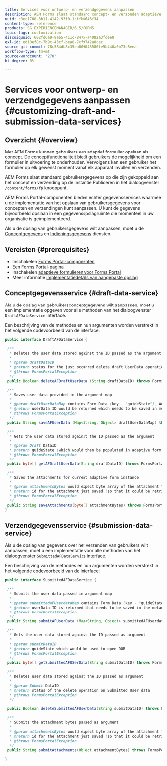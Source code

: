 ```yaml
---
title: Services voor ontwerp- en verzendgegevens aanpassen
description: AEM Forms slaat standaard concept- en verzonden adaptieve formulieren op in een standaardknooppunt van de instantie Publiceren. U kunt echter de services voor concepten en verzendgegevens van AEM Forms configureren om de opslag van concepten en verzonden adaptieve formulieren aan te passen.
uuid: c3ec1708-3b11-4142-93f0-1cffb6643f34
content-type: reference
products: SG_EXPERIENCEMANAGER/6.5/FORMS
topic-tags: customization
discoiquuid: 602fd6a9-9a65-411c-8475-a4082a3fdee0
exl-id: ed10ef8c-7b9c-43cf-bea8-7cf9742a8cac
source-git-commit: 78c584db8c35ea809048580fe5b440a0b73c8eea
workflow-type: tm+mt
source-wordcount: '270'
ht-degree: 0%

---
```


# Services voor ontwerp- en verzendgegevens aanpassen {#customizing-draft-and-submission-data-services}

## Overzicht {#overview}

Met AEM Forms kunnen gebruikers een adaptief formulier opslaan als concept. De conceptfunctionaliteit biedt gebruikers de mogelijkheid om een formulier in uitvoering te onderhouden. Vervolgens kan een gebruiker het formulier op elk gewenst moment vanaf elk apparaat invullen en verzenden.

AEM Forms slaat standaard gebruikersgegevens op die zijn gekoppeld aan het concept en verzending op de instantie Publiceren in het dialoogvenster `/content/forms/fp` knooppunt.

AEM Forms Portal-componenten bieden echter gegevensservices waarmee u de implementatie van het opslaan van gebruikersgegevens voor concepten en verzendingen kunt aanpassen. U kunt de gegevens bijvoorbeeld opslaan in een gegevensopslagruimte die momenteel in uw organisatie is geïmplementeerd.

Als u de opslag van gebruikersgegevens wilt aanpassen, moet u de [Conceptgegevens](/help/forms/using/custom-draft-submission-data-services.md#p-draft-data-service-p) en [Indieningsgegevens](/help/forms/using/custom-draft-submission-data-services.md#p-submission-data-service-p) diensten.

## Vereisten {#prerequisites}

* Inschakelen [Forms Portal-componenten](/help/forms/using/enabling-forms-portal-components.md)
* Een [Forms Portal-pagina](/help/forms/using/creating-form-portal-page.md)
* Inschakelen [adaptieve formulieren voor Forms Portal](/help/forms/using/draft-submission-component.md)
* Meer informatie [implementatiedetails van aangepaste opslag](/help/forms/using/draft-submission-component.md#customizing-the-storage)

## Conceptgegevensservice {#draft-data-service}

Als u de opslag van gebruikersconceptgegevens wilt aanpassen, moet u een implementatie opgeven voor alle methoden van het dialoogvenster `DraftAFDataService` interface.

Een beschrijving van de methodes en hun argumenten worden verstrekt in het volgende codevoorbeeld van de interface:

```java
public interface DraftAFDataService {

 /**
  * Deletes the user data stored against the ID passed as the argument
  *
  * @param draftDataID
  * @return status for the just occurred delete draft UserData operation
  * @throws FormsPortalException
  */
 public Boolean deleteAFDraftUserData (String draftDataID) throws FormsPortalException;

 /**
  * Saves user data provided in the argument map
  *
  * @param draftUserDataMap contains Form Data (key - "guideState"), Adaptive Form Name (Key - "guideName"), and Draft DataID (Key - "userDataID") in case of update
  * @return userData ID would be returned which needs to be saved in metadata node
  * @throws FormsPortalException
  */
 public String saveAFUserData (Map<String, Object> draftUserDataMap) throws FormsPortalException;

 /**
  * Gets the user data stored against the ID passed as the argument
  *
  * @param Draft DataID
  * @return guideState (which would then be populated in adaptive form to reload the draft) which is stored against draftDataID
  * @throws FormsPortalException
  */
 public byte[] getAFDraftUserData(String draftDataID) throws FormsPortalException;

 /**
  * Saves the attachments for current adaptive form instance
  *
  * @param attachmentsBytes would expect byte array of the attachment to be saved
  * @return id for the attachment just saved (so that it could be retrieved later)
  * @throws FormsPortalException
  */
 public String saveAttachments(byte[] attachmentBytes) throws FormsPortalException;
}
```

## Verzendgegevensservice {#submission-data-service}

Als u de opslag van gegevens over het verzenden van gebruikers wilt aanpassen, moet u een implementatie voor alle methoden van het dialoogvenster `SubmittedAFDataService` interface.

Een beschrijving van de methodes en hun argumenten worden verstrekt in het volgende codevoorbeeld van de interface:

```java
public interface SubmittedAFDataService {

 /**
  * Submits the user data passed in argument map
  *
  * @param submittedAFUserdataMap contains Form Data (key - "guideState"), Adaptive Form Name (Key - "guideName"), and Draft DataID (Key - "userDataID")
  * @return userData ID is returned that needs to be saved in the metadata node
  * @throws FormsPortalException
  */
 public String submitAFUserData (Map<String, Object> submittedAFUserdataMap) throws FormsPortalException;

 /**
  * Gets the user data stored against the ID passed as argument
  *
  * @param submitDataID
  * @return guideState which would be used to open DOR
  * @throws FormsPortalException
  */
 public byte[] getSubmittedAFUSerData(String submitDataID) throws FormsPortalException;

 /**
  * Deletes user data stored against the ID passed as argument
  *
  * @param Submit DataID
  * @return status of the delete operation on Submitted User data
  * @throws FormsPortalException
  */

 public Boolean deleteSubmittedAFUserData(String submitDataID) throws FormsPortalException;

 /**
  * Submits the attachment bytes passed as argument
  *
  * @param attachmentsBytes would expect byte array of the attachment to be saved
  * @return id for the attachment just saved (so that it could be retrieved later)
  * @throws FormsPortalException
  */
 public String submitAttachments(Object attachmentBytes) throws FormsPortalException;

}
```
